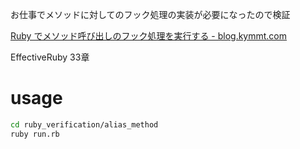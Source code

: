 お仕事でメソッドに対してのフック処理の実装が必要になったので検証

[Ruby でメソッド呼び出しのフック処理を実行する - blog.kymmt.com](http://blog.kymmt.com/entry/hook-by-alias-chaining-in-ruby)

EffectiveRuby 33章

# usage

```bash
cd ruby_verification/alias_method
ruby run.rb
```
